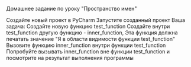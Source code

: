 Домашнее задание по уроку "Пространство имен"

Создайте новый проект в PyCharm
Запустите созданный проект
Ваша задача:
Создайте новую функцию test_function
Создайте внутри test_function другую функцию - inner_function, Эта функция должна печатать значение "Я в области видимости функции test_function"
Вызовите функцию inner_function внутри функции test_function
Попробуйте вызывать inner_function вне функции test_function и посмотрите на результат выполнения программы

